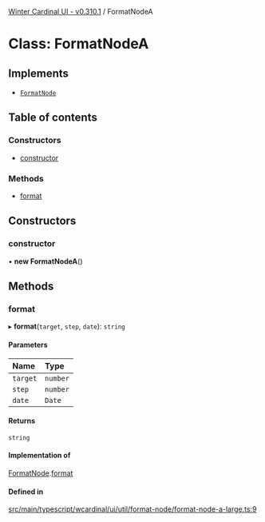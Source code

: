 [Winter Cardinal UI - v0.310.1](../index.md) / FormatNodeA

# Class: FormatNodeA

## Implements

- [`FormatNode`](../interfaces/FormatNode.md)

## Table of contents

### Constructors

- [constructor](FormatNodeA.md#constructor)

### Methods

- [format](FormatNodeA.md#format)

## Constructors

### constructor

• **new FormatNodeA**()

## Methods

### format

▸ **format**(`target`, `step`, `date`): `string`

#### Parameters

| Name | Type |
| :------ | :------ |
| `target` | `number` |
| `step` | `number` |
| `date` | `Date` |

#### Returns

`string`

#### Implementation of

[FormatNode](../interfaces/FormatNode.md).[format](../interfaces/FormatNode.md#format)

#### Defined in

[src/main/typescript/wcardinal/ui/util/format-node/format-node-a-large.ts:9](https://github.com/winter-cardinal/winter-cardinal-ui/blob/v0.310.1/src/main/typescript/wcardinal/ui/util/format-node/format-node-a-large.ts#L9)

